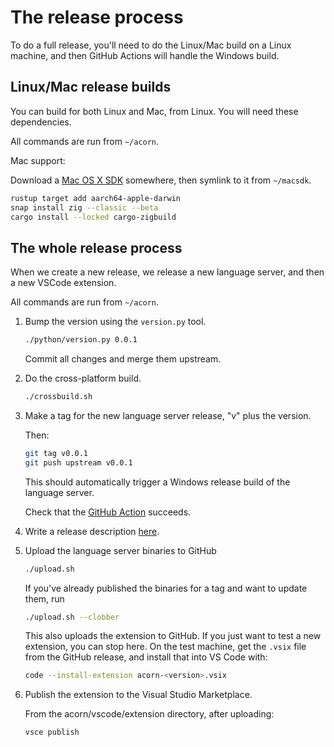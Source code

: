 # The release process

To do a full release, you'll need to do the Linux/Mac build on a Linux machine, and then
GitHub Actions will handle the Windows build.

## Linux/Mac release builds

You can build for both Linux and Mac, from Linux.
You will need these dependencies.

All commands are run from `~/acorn`.

Mac support:

Download a [Mac OS X SDK](https://github.com/joseluisq/macosx-sdks)
somewhere, then symlink to it from `~/macsdk`.

```bash
rustup target add aarch64-apple-darwin
snap install zig --classic --beta
cargo install --locked cargo-zigbuild
```

## The whole release process

When we create a new release, we release a new language server, and then a new VSCode extension.

All commands are run from `~/acorn`.

1. Bump the version using the `version.py` tool.

   ```bash
   ./python/version.py 0.0.1
   ```

   Commit all changes and merge them upstream.

2. Do the cross-platform build.

   ```bash
   ./crossbuild.sh
   ```

3. Make a tag for the new language server release, "v" plus the version.

   Then:

   ```bash
   git tag v0.0.1
   git push upstream v0.0.1
   ```

   This should automatically trigger a Windows release build of the language server.

   Check that the [GitHub Action](https://github.com/acornprover/acorn/actions) succeeds.

4. Write a release description [here](https://github.com/acornprover/acorn/releases/new).

5. Upload the language server binaries to GitHub

   ```bash
   ./upload.sh
   ```

   If you've already published the binaries for a tag and want to update them, run

   ```bash
   ./upload.sh --clobber
   ```

   This also uploads the extension to GitHub. If you just want to test a new extension, you can stop here. On the test machine, get the `.vsix` file from the GitHub release, and
   install that into VS Code with:

   ```bash
   code --install-extension acorn-<version>.vsix
   ```

6. Publish the extension to the Visual Studio Marketplace.

   From the acorn/vscode/extension directory, after uploading:

   ```bash
   vsce publish
   ```

